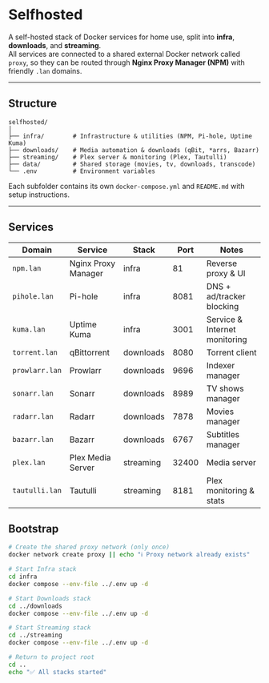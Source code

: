 # Selfhosted

A self-hosted stack of Docker services for home use, split into **infra**, **downloads**, and **streaming**.  
All services are connected to a shared external Docker network called `proxy`, so they can be routed through **Nginx Proxy Manager (NPM)** with friendly `.lan` domains.

---

## Structure

```
selfhosted/
│
├── infra/        # Infrastructure & utilities (NPM, Pi-hole, Uptime Kuma)
├── downloads/    # Media automation & downloads (qBit, *arrs, Bazarr)
├── streaming/    # Plex server & monitoring (Plex, Tautulli)
├── data/         # Shared storage (movies, tv, downloads, transcode)
└── .env          # Environment variables
```

Each subfolder contains its own `docker-compose.yml` and `README.md` with setup instructions.

---

## Services

| Domain         | Service               | Stack      | Port  | Notes                                    |
|----------------|-----------------------|------------|-------|------------------------------------------|
| `npm.lan`      | Nginx Proxy Manager   | infra      | 81    | Reverse proxy & UI                       |
| `pihole.lan`   | Pi-hole               | infra      | 8081  | DNS + ad/tracker blocking                |
| `kuma.lan`     | Uptime Kuma           | infra      | 3001  | Service & Internet monitoring            |
| `torrent.lan`  | qBittorrent           | downloads  | 8080  | Torrent client                           |
| `prowlarr.lan` | Prowlarr              | downloads  | 9696  | Indexer manager                          |
| `sonarr.lan`   | Sonarr                | downloads  | 8989  | TV shows manager                         |
| `radarr.lan`   | Radarr                | downloads  | 7878  | Movies manager                           |
| `bazarr.lan`   | Bazarr                | downloads  | 6767  | Subtitles manager                        |
| `plex.lan`     | Plex Media Server     | streaming  | 32400 | Media server                             |
| `tautulli.lan` | Tautulli              | streaming  | 8181  | Plex monitoring & stats                  |

## Bootstrap

```bash
# Create the shared proxy network (only once)
docker network create proxy || echo "ℹ️ Proxy network already exists"

# Start Infra stack
cd infra
docker compose --env-file ../.env up -d

# Start Downloads stack
cd ../downloads
docker compose --env-file ../.env up -d

# Start Streaming stack
cd ../streaming
docker compose --env-file ../.env up -d

# Return to project root
cd ..
echo "✅ All stacks started"
```